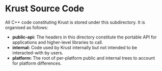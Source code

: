 Krust Source Code
=================

All C++ code constituting Krust is stored under this subdirectory.
It is organised as follows:

* **public-api:** The headers in this directory constitute the portable API
  for applications and higher-level libraries to call.
* **internal:** Code used by Krust internally but not intended to be
  interacted-with by users.
* **platform:** The root of per-platform public and internal trees to account
  for platform differences.
